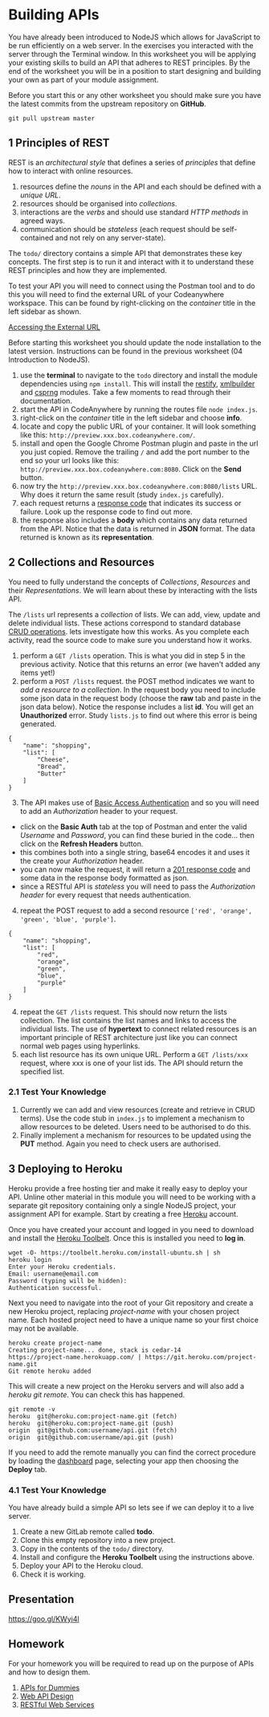 # Building APIs

You have already been introduced to NodeJS which allows for JavaScript to be run efficiently on a web server. In the exercises you interacted with the server through the Terminal window. In this worksheet you will be applying your existing skills to build an API that adheres to REST principles. By the end of the worksheet you will be in a position to start designing and building your own as part of your module assignment.

Before you start this or any other worksheet you should make sure you have the latest commits from the upstream repository on **GitHub**.
```
git pull upstream master
```
## 1 Principles of REST

REST is an *architectural style* that defines a series of *principles* that define how to interact with online resources.

1. resources define the _nouns_ in the API and each should be defined with a _unique URL_.
2. resources should be organised into _collections_.
3. interactions are the _verbs_ and should use standard _HTTP methods_ in agreed ways.
4. communication should be _stateless_ (each request should be self-contained and not rely on any server-state).

The `todo/` directory contains a simple API that demonstrates these key concepts. The first step is to run it and interact with it to understand these REST principles and how they are implemented.

To test your API you will need to connect using the Postman tool and to do this you will need to find the external URL of your Codeanywhere workspace. This can be found by right-clicking on the _container_ title in the left sidebar as shown.

[Accessing the External URL](.images/accessing_info_screen.png)

Before starting this worksheet you should update the node installation to the latest version. Instructions can be found in the previous worksheet (04 Introduction to NodeJS).

1. use the **terminal** to navigate to the `todo` directory and install the module dependencies using `npm install`. This will install the [restify](http://restify.com/), [xmlbuilder](https://github.com/oozcitak/xmlbuilder-js) and [csprng](https://www.npmjs.com/package/csprng) modules. Take a few moments to read through their documentation.
2. start the API in CodeAnywhere by running the routes file `node index.js`.
3. right-click on the _container_ title in the left sidebar and choose **info**.
4. locate and copy the public URL of your container. It will look something like this: `http://preview.xxx.box.codeanywhere.com/`.
5. install and open the Google Chrome Postman plugin and paste in the url you just copied. Remove the trailing `/` and add the port number to the end so your url looks like this: `http://preview.xxx.box.codeanywhere.com:8080`. Click on the **Send** button.
6. now try the `http://preview.xxx.box.codeanywhere.com:8080/lists` URL. Why does it return the same result (study `index.js` carefully).
6. each request returns a [response code](https://developer.mozilla.org/en-US/docs/Web/HTTP/Response_codes) that indicates its success or failure. Look up the response code to find out more.
7. the response also includes a **body** which contains any data returned from the API. Notice that the data is returned in **JSON** format. The data returned is known as its **representation**.

## 2 Collections and Resources

You need to fully understand the concepts of *Collections*, *Resources* and their *Representations*. We will learn about these by interacting with the lists API.

The `/lists` url represents a _collection_ of lists. We can add, view, update and delete individual lists. These actions correspond to standard database [CRUD operations](https://en.wikipedia.org/wiki/Create,_read,_update_and_delete). lets investigate how this works. As you complete each activity, read the source code to make sure you understand how it works.

1. perform a `GET /lists` operation. This is what you did in step 5 in the previous activity. Notice that this returns an error (we haven't added any items yet!)
2. perform a `POST /lists` request. the POST method indicates we want to _add a resource to a collection_. In the request body you need to include some json data in the request body (choose the **raw** tab and paste in the json data below). Notice the response includes a list **id**. You will get an **Unauthorized** error. Study `lists.js` to find out where this error is being generated.
```
{
    "name": "shopping",
    "list": [
        "Cheese",
        "Bread",
        "Butter"
    ]
}
```
3. The API makes use of [Basic Access Authentication](https://en.wikipedia.org/wiki/Basic_access_authentication#Client_side) and so you will need to add an *Authorization* header to your request.
  - click on the **Basic Auth** tab at the top of Postman and enter the valid _Username_ and _Password_, you can find these buried in the code... then click on the **Refresh Headers** button.
  - this combines both into a single string, base64 encodes it and uses it the create your _Authorization_ header.
  - you can now make the request, it will return a [201 response code](https://developer.mozilla.org/en-US/docs/Web/HTTP/Response_codes) and some data in the response body formatted as json.
  - since a RESTful API is _stateless_ you will need to pass the _Authorization header_ for every request that needs authentication.
4. repeat the POST request to add a second resource `['red', 'orange', 'green', 'blue', 'purple']`.
```
{
    "name": "shopping",
    "list": [
        "red",
        "orange",
        "green",
        "blue",
        "purple"
    ]
}
```
4. repeat the `GET /lists` request. This should now return the lists collection. The list contains the list names and links to access the individual lists. The use of **hypertext** to connect related resources is an important principle of REST architecture just like you can connect normal web pages using hyperlinks.
5. each list resource has its own unique URL. Perform a `GET /lists/xxx` request, where xxx is one of your list ids. The API should return the specified list.

### 2.1 Test Your Knowledge

1. Currently we can add and view resources (create and retrieve in CRUD terms). Use the code stub in `index.js` to implement a mechanism to allow resources to be deleted. Users need to be authorised to do this.
2. Finally implement a mechanism for resources to be updated using the **PUT** method. Again you need to check users are authorised.

## 3 Deploying to Heroku

Heroku provide a free hosting tier and make it really easy to deploy your API. Unline other material in this module you will need to be working with a separate git repository containing only a single NodeJS project, your assignment API for example. Start by creating a free [Heroku](https://www.heroku.com) account.

Once you have created your account and logged in you need to download and install the [Heroku Toolbelt](https://toolbelt.heroku.com). Once this is installed you need to **log in**.
```
wget -O- https://toolbelt.heroku.com/install-ubuntu.sh | sh
heroku login
Enter your Heroku credentials.
Email: username@email.com     
Password (typing will be hidden):
Authentication successful.
```
Next you need to navigate into the root of your Git repository and create a new Heroku project, replacing _project-name_ with your chosen project name. Each hosted project need to have a unique name so your first choice may not be available.
```
heroku create project-name
Creating project-name... done, stack is cedar-14
https://project-name.herokuapp.com/ | https://git.heroku.com/project-name.git
Git remote heroku added
```
This will create a new project on the Heroku servers and will also add a _heroku git remote_. You can check this has happened.
```
git remote -v
heroku	git@heroku.com:project-name.git (fetch)
heroku	git@heroku.com:project-name.git (push)
origin	git@github.com:username/api.git (fetch)
origin	git@github.com:username/api.git (push)
```
If you need to add the remote manually you can find the correct procedure by loading the [dashboard](https://dashboard.heroku.com/apps) page, selecting your app then choosing the **Deploy** tab.

### 4.1 Test Your Knowledge

You have already build a simple API so lets see if we can deploy it to a live server.

1. Create a new GitLab remote called **todo**.
2. Clone this empty repository into a new project.
3. Copy in the contents of the `todo/` directory.
4. Install and configure the **Heroku Toolbelt** using the instructions above.
5. Deploy your API to the Heroku cloud.
6. Check it is working.

## Presentation

https://goo.gl/KWyi4l


## Homework

For your homework you will be required to read up on the purpose of APIs and how to design them.

1. [APIs for Dummies](http://www.appythings.nl/sites/default/files/api_for_dummies.pdf)
2. [Web API Design](https://goo.gl/0Av46O)
3. [RESTful Web Services](http://goo.gl/SMZEmK)
